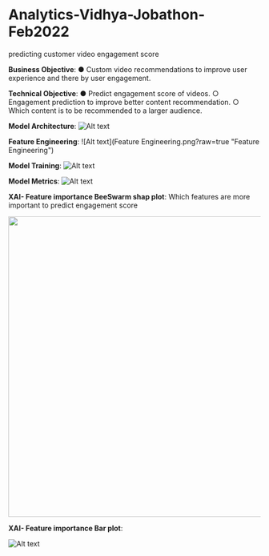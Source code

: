 # Analytics-Vidhya-Jobathon-Feb2022
predicting customer video engagement score 

**Business Objective**: 
● Custom video recommendations to improve user experience and
there by user engagement.

**Technical Objective**:
● Predict engagement score of videos.
  ○ Engagement prediction to improve better content recommendation.
  ○ Which content is to be recommended to a larger audience.


**Model Architecture**:
![Alt text](ModelArchitecture.png?raw=true "ModelArchitecture")


**Feature Engineering**:
![Alt text](Feature Engineering.png?raw=true "Feature Engineering")

**Model Training**:
![Alt text](Train.png?raw=true "Model Training")

**Model Metrics**:
![Alt text](Metrics.png?raw=true "Model Metrics")


**XAI- Feature importance BeeSwarm shap plot**: Which features are more important to predict engagement score 

<img src="featureImportanceBeeSwarm.PNG" width="600">

**XAI- Feature importance Bar plot**: 

![Alt text](featureImportanceBarplot.PNG?raw=true "LIME plot of stroke prediction for a random subject probable not to get stroke")

